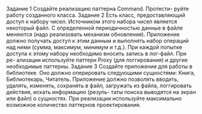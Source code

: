Задание 1
Создайте реализацию паттерна Command. Протести-
руйте работу созданного класса.
Задание 2
Есть класс, предоставляющий доступ к набору чисел.
Источником этого набора чисел является некоторый
файл. С определенной периодичностью данные в файле
меняются (надо реализовать механизм обновления).
Приложение должно получать доступ к этим данным и
выполнять набор операций над ними (сумма, максимум,
минимум и т.д.). При каждой попытке доступа к этому
набору необходимо вносить запись в лог-файл. При ре-
ализации используйте паттерн Proxy (для логгирования)
и другие необходимые паттерны.
Задание 3
Создайте приложение для работы в библиотеке. Оно
должно оперировать следующими сущностями: Книга,
Библиотекарь, Читатель. Приложение должно позволять
вводить, удалять, изменять, сохранять в файл, загружать из
файла, логгировать действия, искать информацию (резуль-
таты поиска выводятся на экран или файл) о сущностях.
При реализации используйте максимально возможное
количество паттернов проектирования.

